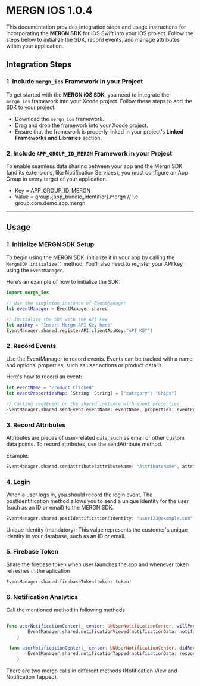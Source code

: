 # MERGN IOS 1.0.4

This documentation provides integration steps and usage instructions for incorporating the **MERGN SDK** for iOS Swift into your iOS project. Follow the steps below to initialize the SDK, record events, and manage attributes within your application.

## Integration Steps

### 1. Include `mergn_ios` Framework in your Project

To get started with the **MERGN iOS SDK**, you need to integrate the `mergn_ios` framework into your Xcode project. Follow these steps to add the SDK to your project:

- Download the `mergn_ios` framework.
- Drag and drop the framework into your Xcode project.
- Ensure that the framework is properly linked in your project's **Linked Frameworks and Libraries** section.


### 2. Include `APP_GROUP_ID_MERGN` Framework in your Project

To enable seamless data sharing between your app and the Mergn SDK (and its extensions, like Notification Services), you must configure an App Group in every target of your application.

- Key = APP_GROUP_ID_MERGN
- Value = group.{app_bundle_identifier}.mergn // i.e group.com.demo.app.mergn

---

## Usage

### 1. Initialize MERGN SDK Setup

To begin using the MERGN SDK, initialize it in your app by calling the `MergnSDK.initialize()` method. You’ll also need to register your API key using the `EventManager`.

Here’s an example of how to initialize the SDK:

```swift
import mergn_ios

// Use the singleton instance of EventManager
let eventManager = EventManager.shared

// Initialize the SDK with the API key
let apiKey = "Insert Mergn API Key here"
EventManager.shared.registerAPI(clientApiKey:"API KEY")
```
### 2. Record Events


Use the EventManager to record events. Events can be tracked with a name and optional properties, such as user actions or product details.

Here's how to record an event:

```swift
let eventName = "Product_Clicked"
let eventPropertiesMap: [String: String] = ["category": "Chips"]

// Calling sendEvent on the shared instance with event properties
EventManager.shared.sendEvent(eventName: eventName, properties: eventPropertiesMap)
```

### 3. Record Attributes
Attributes are pieces of user-related data, such as email or other custom data points. To record attributes, use the sendAttribute method.

Example:
```swift
EventManager.shared.sendAttribute(attributeName: "AttributeName", attributeValue: "AttributeValue")
```

### 4. Login
When a user logs in, you should record the login event. The postIdentification method allows you to send a unique identity for the user (such as an ID or email) to the MERGN SDK.

```swift
EventManager.shared.postIdentification(identity: "user123@example.com")
```
Unique Identity (mandatory): This value represents the customer's unique identity in your database, such as an ID or email.

### 5. Firebase Token
Share the firebase token when user launches the app and whenever token refreshes in the aplication

```swift
EventManager.shared.firebaseToken(token: token)
```

### 6. Notification Analytics
Call the mentioned method in following methods

```swift

func userNotificationCenter(_ center: UNUserNotificationCenter, willPresent notification: UNNotification, withCompletionHandler completionHandler: @escaping (UNNotificationPresentationOptions) -> Void) {
        EventManager.shared.notificationViewed(notificationData: notification.request) // Mergn Call
    }

 func userNotificationCenter(_ center: UNUserNotificationCenter, didReceive response: UNNotificationResponse, withCompletionHandler completionHandler: @escaping () -> Void) {
        EventManager.shared.notificationTapped(notificationData: response.notification.request) // Mergn Call
    }

```

There are two mergn calls in different methods (Notification View and Notification Tapped).
